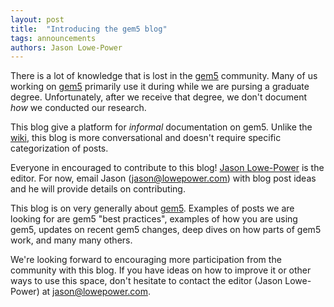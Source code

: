 ```yaml
---
layout: post
title:  "Introducing the gem5 blog"
tags: announcements
authors: Jason Lowe-Power
---
```


There is a lot of knowledge that is lost in the [gem5][gem5] community.
Many of us working on [gem5][gem5] primarily use it during while we are pursing a graduate degree.
Unfortunately, after we receive that degree, we don't document *how* we conducted our research.

This blog give a platform for *informal* documentation on gem5.
Unlike the [wiki][gem5], this blog is more conversational and doesn't require specific categorization of posts.

Everyone in encouraged to contribute to this blog!
[Jason Lowe-Power](https://faculty.engineering.ucdavis.edu/lowepower/) is the editor.
For now, email Jason ([jason@lowepower.com](mailto:jason@lowepower.com)) with blog post ideas and he will provide details on contributing.

This blog is on very generally about [gem5][gem5].
Examples of posts we are looking for are gem5 "best practices", examples of how you are using gem5, updates on recent gem5 changes, deep dives on how parts of gem5 work, and many many others.

We're looking forward to encouraging more participation from the community with this blog.
If you have ideas on how to improve it or other ways to use this space, don't hesitate to contact the editor (Jason Lowe-Power) at jason@lowepower.com.

[gem5]: http://gem5.org
